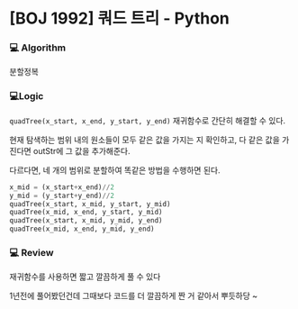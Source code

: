 # [BOJ 1992] 쿼드 트리 - Python

### :computer: Algorithm

분할정복

### :computer:Logic

`quadTree(x_start, x_end, y_start, y_end)` 재귀함수로 간단히 해결할 수 있다.

현재 탐색하는 범위 내의 원소들이 모두 같은 값을 가지는 지 확인하고, 다 같은 값을 가진다면 outStr에 그 값을 추가해준다.

다르다면, 네 개의 범위로 분할하여 똑같은 방법을 수행하면 된다.

 ```python
x_mid = (x_start+x_end)//2
y_mid = (y_start+y_end)//2
quadTree(x_start, x_mid, y_start, y_mid)
quadTree(x_mid, x_end, y_start, y_mid)
quadTree(x_start, x_mid, y_mid, y_end)
quadTree(x_mid, x_end, y_mid, y_end)
 ```

### :computer: Review

재귀함수를 사용하면 짧고 깔끔하게 풀 수 있다

1년전에 풀어봤던건데 그때보다 코드를 더 깔끔하게 짠 거 같아서 뿌듯하당 ~